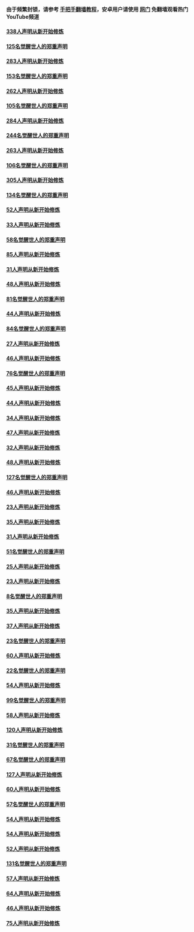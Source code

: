 #### 由于频繁封锁，请参考 [手把手翻墙教程](https://github.com/gfw-breaker/guides/wiki/)，安卓用户请使用 [网门](https://github.com/gfw-breaker/nogfw/blob/master/dl.md?t=04202001) 免翻墙观看热门YouTube频道 

#### [338人声明从新开始修炼](../pages/91/423540.md?t=04202001) 

#### [125名觉醒世人的郑重声明](../pages/91/423539.md?t=04202001) 

#### [283人声明从新开始修炼](../pages/91/423296.md?t=04202001) 

#### [153名觉醒世人的郑重声明](../pages/91/423295.md?t=04202001) 

#### [262人声明从新开始修炼](../pages/91/423004.md?t=04202001) 

#### [105名觉醒世人的郑重声明](../pages/91/423003.md?t=04202001) 

#### [284人声明从新开始修炼](../pages/91/422707.md?t=04202001) 

#### [244名觉醒世人的郑重声明](../pages/91/422706.md?t=04202001) 

#### [263人声明从新开始修炼](../pages/91/422553.md?t=04202001) 

#### [106名觉醒世人的郑重声明](../pages/91/422552.md?t=04202001) 

#### [305人声明从新开始修炼](../pages/91/422153.md?t=04202001) 

#### [134名觉醒世人的郑重声明](../pages/91/422152.md?t=04202001) 

#### [52人声明从新开始修炼](../pages/91/421846.md?t=04202001) 

#### [33人声明从新开始修炼](../pages/91/421804.md?t=04202001) 

#### [58名觉醒世人的郑重声明](../pages/91/421845.md?t=04202001) 

#### [85人声明从新开始修炼](../pages/91/421769.md?t=04202001) 

#### [31人声明从新开始修炼](../pages/91/421763.md?t=04202001) 

#### [48人声明从新开始修炼](../pages/91/421605.md?t=04202001) 

#### [81名觉醒世人的郑重声明](../pages/91/421656.md?t=04202001) 

#### [44人声明从新开始修炼](../pages/91/421544.md?t=04202001) 

#### [84名觉醒世人的郑重声明](../pages/91/421543.md?t=04202001) 

#### [27人声明从新开始修炼](../pages/91/421465.md?t=04202001) 

#### [46人声明从新开始修炼](../pages/91/421454.md?t=04202001) 

#### [76名觉醒世人的郑重声明](../pages/91/421453.md?t=04202001) 

#### [45人声明从新开始修炼](../pages/91/421452.md?t=04202001) 

#### [44人声明从新开始修炼](../pages/91/421422.md?t=04202001) 

#### [34人声明从新开始修炼](../pages/91/421322.md?t=04202001) 

#### [47人声明从新开始修炼](../pages/91/421264.md?t=04202001) 

#### [32人声明从新开始修炼](../pages/91/421225.md?t=04202001) 

#### [48人声明从新开始修炼](../pages/91/421202.md?t=04202001) 

#### [127名觉醒世人的郑重声明](../pages/91/421224.md?t=04202001) 

#### [46人声明从新开始修炼](../pages/91/421203.md?t=04202001) 

#### [23人声明从新开始修炼](../pages/91/421138.md?t=04202001) 

#### [35人声明从新开始修炼](../pages/91/421122.md?t=04202001) 

#### [31人声明从新开始修炼](../pages/91/421081.md?t=04202001) 

#### [51名觉醒世人的郑重声明](../pages/91/421080.md?t=04202001) 

#### [25人声明从新开始修炼](../pages/91/421020.md?t=04202001) 

#### [23人声明从新开始修炼](../pages/91/420884.md?t=04202001) 

#### [8名觉醒世人的郑重声明](../pages/91/420883.md?t=04202001) 

#### [35人声明从新开始修炼](../pages/91/420809.md?t=04202001) 

#### [37人声明从新开始修炼](../pages/91/420766.md?t=04202001) 

#### [23名觉醒世人的郑重声明](../pages/91/420765.md?t=04202001) 

#### [60人声明从新开始修炼](../pages/91/420727.md?t=04202001) 

#### [22名觉醒世人的郑重声明](../pages/91/420726.md?t=04202001) 

#### [54人声明从新开始修炼](../pages/91/420529.md?t=04202001) 

#### [99名觉醒世人的郑重声明](../pages/91/420528.md?t=04202001) 

#### [58人声明从新开始修炼](../pages/91/420198.md?t=04202001) 

#### [120人声明从新开始修炼](../pages/91/420141.md?t=04202001) 

#### [31名觉醒世人的郑重声明](../pages/91/420197.md?t=04202001) 

#### [67名觉醒世人的郑重声明](../pages/91/420140.md?t=04202001) 

#### [127人声明从新开始修炼](../pages/91/420082.md?t=04202001) 

#### [60人声明从新开始修炼](../pages/91/420081.md?t=04202001) 

#### [57名觉醒世人的郑重声明](../pages/91/420080.md?t=04202001) 

#### [54人声明从新开始修炼](../pages/91/419533.md?t=04202001) 

#### [54人声明从新开始修炼](../pages/91/419532.md?t=04202001) 

#### [52人声明从新开始修炼](../pages/91/419531.md?t=04202001) 

#### [131名觉醒世人的郑重声明](../pages/91/419530.md?t=04202001) 

#### [57人声明从新开始修炼](../pages/91/419430.md?t=04202001) 

#### [64人声明从新开始修炼](../pages/91/419429.md?t=04202001) 

#### [46人声明从新开始修炼](../pages/91/419428.md?t=04202001) 

#### [75人声明从新开始修炼](../pages/91/419427.md?t=04202001) 

